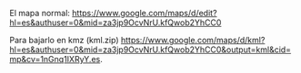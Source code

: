 El mapa normal:
https://www.google.com/maps/d/edit?hl=es&authuser=0&mid=za3jp9OcvNrU.kfQwob2YhCC0

Para bajarlo en kmz (kml.zip)
https://www.google.com/maps/d/kml?hl=es&authuser=0&mid=za3jp9OcvNrU.kfQwob2YhCC0&output=kml&cid=mp&cv=1nGnq1IXRyY.es.
